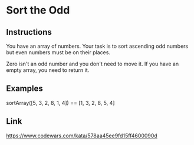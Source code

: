 # Sort the Odd

## Instructions

You have an array of numbers.
Your task is to sort ascending odd numbers but even numbers must be on their places.

Zero isn't an odd number and you don't need to move it. If you have an empty array, you need to return it.

## Examples

sortArray([5, 3, 2, 8, 1, 4]) == [1, 3, 2, 8, 5, 4]

## Link

<https://www.codewars.com/kata/578aa45ee9fd15ff4600090d>

